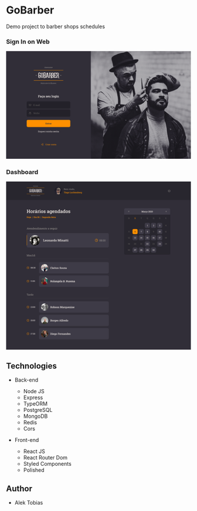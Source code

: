 #  GoBarber

Demo project to barber shops schedules

### Sign In on Web
![alt text](Logon.png)
### Dashboard 
![alt text](Dashboard.png)

## Technologies
  - Back-end
    - Node JS
    - Express
    - TypeORM
    - PostgreSQL
    - MongoDB
    - Redis
    - Cors

  - Front-end
    - React JS
    - React Router Dom
    - Styled Components
    - Polished

## Author
- Alek Tobias
